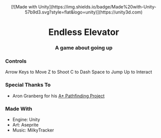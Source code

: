 <div align="center">
    [![Made with Unity](https://img.shields.io/badge/Made%20with-Unity-57b9d3.svg?style=flat&logo=unity)](https://unity3d.com)
    <h1 align="center">Endless Elevator</h1>
    <h3 align="center">A game about going up</h3>
</div>

### Controls
Arrow Keys to Move
Z to Shoot
C to Dash
Space to Jump
Up to Interact

### Special Thanks To
* Aron Granberg for his [A* Pathfinding Project](https://arongranberg.com/astar/)

### Made With
* Engine: Unity
* Art: Aseprite
* Music: MilkyTracker